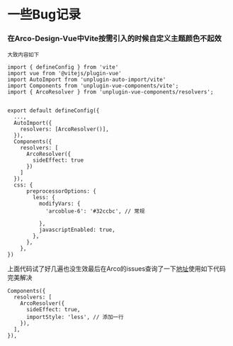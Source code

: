 # 一些Bug记录

### 在Arco-Design-Vue中Vite按需引入的时候自定义主题颜色不起效
`
大致内容如下
`
```
import { defineConfig } from 'vite'
import vue from '@vitejs/plugin-vue'
import AutoImport from 'unplugin-auto-import/vite'
import Components from 'unplugin-vue-components/vite';
import { ArcoResolver } from 'unplugin-vue-components/resolvers';


export default defineConfig({
  ...,
  AutoImport({
    resolvers: [ArcoResolver()],
  }),
  Components({
    resolvers: [
      ArcoResolver({
        sideEffect: true
      })
    ]
  }),
  css: {
      preprocessorOptions: {
        less: {
          modifyVars: {
            'arcoblue-6': '#32ccbc', // 常规
            
          },
          javascriptEnabled: true,
        },
      },
    },
})
```
上面代码试了好几遍也没生效最后在Arco的issues查询了一下[地址](https://github.com/arco-design/arco-design-vue/issues/1503)使用如下代码完美解决

```
Components({
  resolvers: [
    ArcoResolver({
      sideEffect: true,
      importStyle: 'less', // 添加一行
    }),
  ],
}),
```


